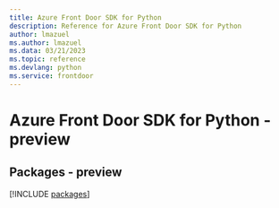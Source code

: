 ```yaml
---
title: Azure Front Door SDK for Python
description: Reference for Azure Front Door SDK for Python
author: lmazuel
ms.author: lmazuel
ms.data: 03/21/2023
ms.topic: reference
ms.devlang: python
ms.service: frontdoor
---
```

# Azure Front Door SDK for Python - preview
## Packages - preview
[!INCLUDE [packages](front-door-index.md)]